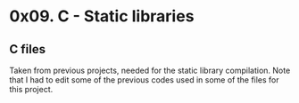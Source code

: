 # 0x09. C - Static libraries
## C files

Taken from previous projects, needed for the static library compilation. Note that I had to edit some of the previous codes used in some of the files for this project.
